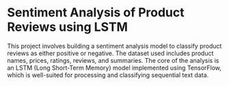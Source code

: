 # Sentiment Analysis of Product Reviews using LSTM
This project involves building a sentiment analysis model to classify product reviews as either positive or negative. The dataset used includes product names, prices, ratings, reviews, and summaries. The core of the analysis is an LSTM (Long Short-Term Memory) model implemented using TensorFlow, which is well-suited for processing and classifying sequential text data.
